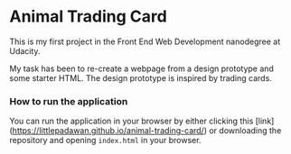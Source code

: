 # Animal Trading Card

This is my first project in the Front End Web Development nanodegree at Udacity.

My task has been to re-create a webpage from a design prototype and some starter HTML. The design prototype is inspired by trading cards.

### How to run the application
You can run the application in your browser by either clicking this [link] (https://littlepadawan.github.io/animal-trading-card/) or downloading the repository and opening `index.html` in your browser.

